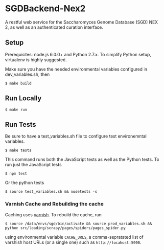 # SGDBackend-Nex2

A restful web service for the Saccharomyces Genome Database (SGD) NEX 2, as well as an authenticated curation interface.

## Setup

Prerequisites: node.js 6.0.0+ and Python 2.7.x.  To simplify Python setup, virtualenv is highly suggested.

Make sure you have the needed environmental variables configured in dev_variables.sh, then

    $ make build

## Run Locally

    $ make run

## Run Tests

Be sure to have a test_variables.sh file to configure test environemntal variables.

    $ make tests

This command runs both the JavaScript tests as well as the Python tests.  To run just the JavaScript tests

    $ npm test

Or the python tests

    $ source test_variables.sh && nosetests -s

### Varnish Cache and Rebuilding the cache

Caching uses [varnish](https://varnish-cache.org/).  To rebuild the cache, run

    $ source /data/envs/sgd/bin/activate && source prod_variables.sh && python src/loading/scrapy/pages/spiders/pages_spider.py

using environmental variable `CACHE_URLS`, a comma-sepratated list of varshish host URLs (or a single one) such as `http://locahost:5000`.

